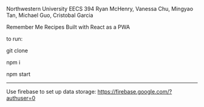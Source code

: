 Northwestern University
EECS 394
Ryan McHenry, Vanessa Chu, Mingyao Tan, Michael Guo, Cristobal Garcia

Remember Me Recipes
Built with React as a PWA

to run:

git clone

npm i

npm start

----

Use firebase to set up data storage: https://firebase.google.com/?authuser=0
